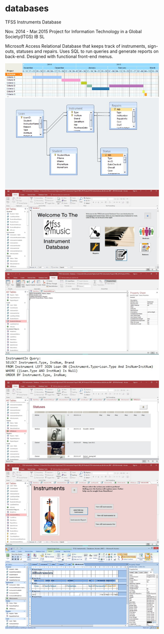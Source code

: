 # databases
TFSS Instruments Database

Nov. 2014 - Mar.2015
Project for Information Technology in a Global Society(ITGS) IB SL

Microsoft Access Relational Database that keeps track of instruments, sign-outs, statuses and repairs. Uses SQL to run queries and generate reports on back-end. Designed with functional front-end menus.

![Gantt Planning](images/gantt.jpg) ![Relational Links](images/relationships.jpg)
![Main Menu](images/Database1.jpg) ![SQL Snippet](images/Database2.jpg)
![More SQL](images/Database3.jpg) ![Sample Report](images/Database4.jpg)
![Sample Submenu](images/Database5.jpg) ![Designing the Menus](images/Database6.jpg)